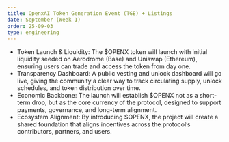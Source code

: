 ```yaml
---
title: OpenxAI Token Generation Event (TGE) + Listings
date: September (Week 1)
order: 25-09-03
type: engineering
---
```


- Token Launch & Liquidity: The $OPENX token will launch with initial liquidity seeded on Aerodrome (Base) and Uniswap (Ethereum), ensuring users can trade and access the token from day one.
- Transparency Dashboard: A public vesting and unlock dashboard will go live, giving the community a clear way to track circulating supply, unlock schedules, and token distribution over time.
- Economic Backbone: The launch will establish $OPENX not as a short-term drop, but as the core currency of the protocol, designed to support payments, governance, and long-term alignment.
- Ecosystem Alignment: By introducing $OPENX, the project will create a shared foundation that aligns incentives across the protocol’s contributors, partners, and users.
